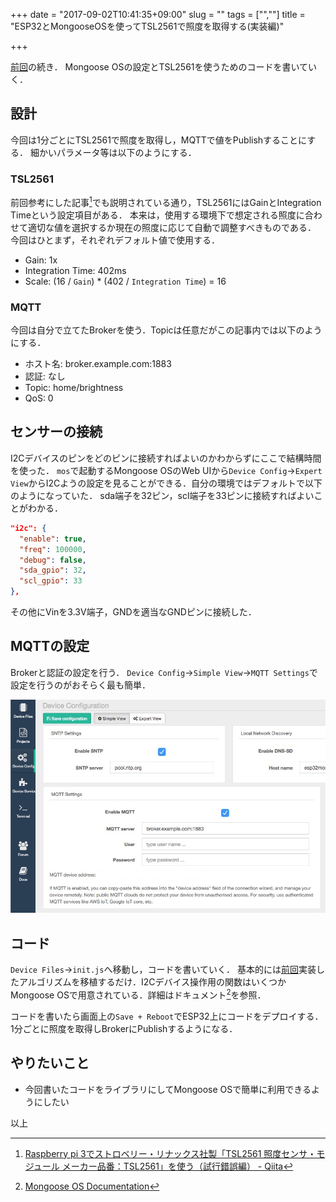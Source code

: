 +++
date = "2017-09-02T10:41:35+09:00"
slug = ""
tags = ["",""]
title = "ESP32とMongooseOSを使ってTSL2561で照度を取得する(実装編)"

+++

[前回](../tsl2561-with-mongoose-os-on-esp32-01/)の続き．
Mongoose OSの設定とTSL2561を使うためのコードを書いていく．

<!--more-->

## 設計
今回は1分ごとにTSL2561で照度を取得し，MQTTで値をPublishすることにする．
細かいパラメータ等は以下のようにする．

### TSL2561
前回参考にした記事[^1]でも説明されている通り，TSL2561にはGainとIntegration Timeという設定項目がある．
本来は，使用する環境下で想定される照度に合わせて適切な値を選択するか現在の照度に応じて自動で調整すべきものである．
今回はひとまず，それぞれデフォルト値で使用する．

* Gain: 1x
* Integration Time: 402ms
* Scale: (16 / `Gain`) * (402 / `Integration Time`) = 16

### MQTT
今回は自分で立てたBrokerを使う．Topicは任意だがこの記事内では以下のようにする．

* ホスト名: broker.example.com:1883
* 認証: なし
* Topic: home/brightness
* QoS: 0

## センサーの接続
I2Cデバイスのピンをどのピンに接続すればよいのかわからずにここで結構時間を使った．
`mos`で起動するMongoose OSのWeb UIから`Device Config`→`Expert View`からI2Cようの設定を見ることができる．自分の環境ではデフォルトで以下のようになっていた．
sda端子を32ピン，scl端子を33ピンに接続すればよいことがわかる．

``` json
"i2c": {
  "enable": true,
  "freq": 100000,
  "debug": false,
  "sda_gpio": 32,
  "scl_gpio": 33
},
```

その他にVinを3.3V端子，GNDを適当なGNDピンに接続した．

## MQTTの設定
Brokerと認証の設定を行う．
`Device Config`→`Simple View`→`MQTT Settings`で設定を行うのがおそらく最も簡単．

![01.jpg](/tsl2561-with-mongoose-os-on-esp32-02/01.jpg)

## コード
`Device Files`→`init.js`へ移動し，コードを書いていく．
基本的には[前回](../tsl2561-with-mongoose-os-on-esp32-01/)実装したアルゴリズムを移植するだけ．I2Cデバイス操作用の関数はいくつかMongoose OSで用意されている．詳細はドキュメント[^2]を参照．

<script src="https://gist.github.com/uyorum/f988ab4bd4ae90fb5dd7c6950e6c7110.js"></script>

コードを書いたら画面上の`Save + Reboot`でESP32上にコードをデプロイする．1分ごとに照度を取得しBrokerにPublishするようになる．

## やりたいこと
* 今回書いたコードをライブラリにしてMongoose OSで簡単に利用できるようにしたい

以上

[^1]: [Raspberry pi 3でストロベリー・リナックス社製「TSL2561 照度センサ・モジュール メーカー品番：TSL2561」を使う（試行錯誤編） - Qiita](http://qiita.com/boyaki_machine/items/a238e9d03455a2eea26e)
[^2]: [Mongoose OS Documentation](https://mongoose-os.com/docs/libraries/hardware/i2c.html)
